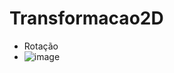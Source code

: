 # Transformacao2D
- Rotação
- ![image](https://user-images.githubusercontent.com/55249802/213327415-6bf62dc2-27b8-4914-b69d-218ffc62d904.png)

